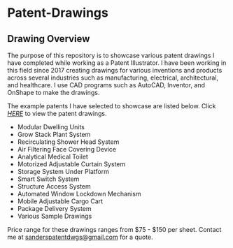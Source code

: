 # Patent-Drawings

## Drawing Overview

The purpose of this repository is to showcase various patent drawings I have completed while working as a Patent Illustrator. I have been working in this field since 2017 creating drawings for various inventions and products across several industries such as manufacturing, electrical, architectural, and healthcare. I use CAD programs such as AutoCAD, Inventor, and OnShape to make the drawings.

The example patents I have selected to showcase are listed below. Click *[HERE](https://github.com/msanders25/Patent-Drawings/blob/main/Patent%20Portfolio.pdf)* to view the patent drawings.

- Modular Dwelling Units
- Grow Stack Plant System
- Recirculating Shower Head System
- Air Filtering Face Covering Device
- Analytical Medical Toilet
- Motorized Adjustable Curtain System
- Storage System Under Platform
- Smart Switch System
- Structure Access System
- Automated Window Lockdown Mechanism
- Mobile Adjustable Cargo Cart
- Package Delivery System
- Various Sample Drawings

Price range for these drawings ranges from $75 - $150 per sheet. Contact me at sanderspatentdwgs@gmail.com for a quote.
